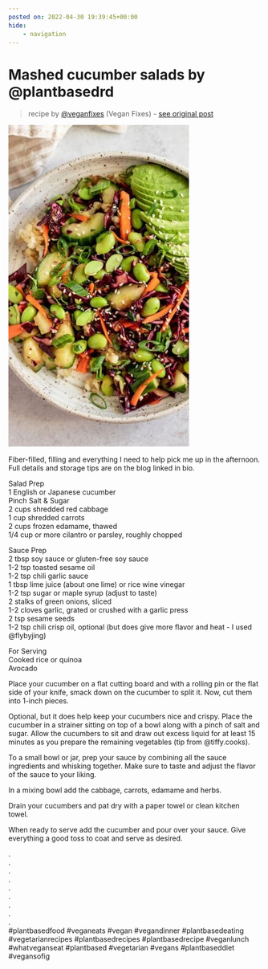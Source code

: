 ```yaml
---
posted on: 2022-04-30 19:39:45+00:00
hide:
    - navigation
---
```


# Mashed cucumber salads by @plantbasedrd 

> recipe by [@veganfixes](https://www.instagram.com/veganfixes/) 
(Vegan Fixes) - [see original post](https://instagram.com/p/Cc_LuGkhFN4)

![](../img/veganfixes_30-04-2022_1904.png)

  
Fiber-filled, filling and everything I need to help pick me up in the afternoon. Full details and storage tips are on the blog linked in bio.  
  
Salad Prep  
1 English or Japanese cucumber  
Pinch Salt & Sugar  
2 cups shredded red cabbage  
1 cup shredded carrots  
2 cups frozen edamame, thawed  
1/4 cup or more cilantro or parsley, roughly chopped  
  
Sauce Prep  
2 tbsp soy sauce or gluten-free soy sauce  
1-2 tsp toasted sesame oil  
1-2 tsp chili garlic sauce  
1 tbsp lime juice (about one lime) or rice wine vinegar  
1-2 tsp sugar or maple syrup (adjust to taste)  
2 stalks of green onions, sliced  
1-2 cloves garlic, grated or crushed with a garlic press  
2 tsp sesame seeds  
1-2 tsp chili crisp oil, optional (but does give more flavor and heat - I used @flybyjing)  
  
For Serving  
Cooked rice or quinoa  
Avocado  
  
Place your cucumber on a flat cutting board and with a rolling pin or the flat side of your knife, smack down on the cucumber to split it. Now, cut them into 1-inch pieces.  
  
Optional, but it does help keep your cucumbers nice and crispy. Place the cucumber in a strainer sitting on top of a bowl along with a pinch of salt and sugar. Allow the cucumbers to sit and draw out excess liquid for at least 15 minutes as you prepare the remaining vegetables (tip from @tiffy.cooks).   
  
To a small bowl or jar, prep your sauce by combining all the sauce ingredients and whisking together. Make sure to taste and adjust the flavor of the sauce to your liking.  
  
In a mixing bowl add the cabbage, carrots, edamame and herbs.  
  
Drain your cucumbers and pat dry with a paper towel or clean kitchen towel.  
  
When ready to serve add the cucumber and pour over your sauce. Give everything a good toss to coat and serve as desired.  
  
.  
.  
.  
.  
.  
.  
.  
.  
.  
\#plantbasedfood \#veganeats \#vegan \#vegandinner \#plantbasedeating \#vegetarianrecipes \#plantbasedrecipes \#plantbasedrecipe \#veganlunch \#whatveganseat \#plantbased \#vegetarian \#vegans \#plantbaseddiet \#vegansofig   